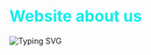 # <font color="#0eede9">Website about us</font>

![Typing SVG](https://readme-typing-svg.herokuapp.com?font=Fira+Code&size=24&duration=4000&color="#0eedcc"&center=true&vCenter=true&width=450&lines=Hello,+Fuck+You;Welcome+to+About+us+Profile!)

